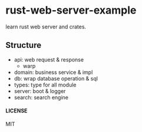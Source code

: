 # rust-web-server-example
  learn rust web server and crates.

## Structure
- api: web request & response
    - warp
- domain: business service & impl
- db: wrap database operation & sql
- types: type for all module
- server: boot & logger
- search: search engine

#### LICENSE
MIT
